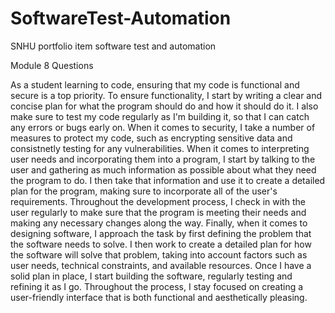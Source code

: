 # SoftwareTest-Automation
SNHU portfolio item software test and automation

Module 8 Questions


As a student learning to code, ensuring that my code is functional and secure is a top priority. To ensure functionality, I start by writing a clear and concise plan for what the program should do and how it should do it. I also make sure to test my code regularly as I'm building it, so that I can catch any errors or bugs early on. When it comes to security, I take a number of measures to protect my code, such as encrypting sensitive data and consistnetly testing for any vulnerabilities.
When it comes to interpreting user needs and incorporating them into a program, I start by talking to the user and gathering as much information as possible about what they need the program to do. I then take that information and use it to create a detailed plan for the program, making sure to incorporate all of the user's requirements. Throughout the development process, I check in with the user regularly to make sure that the program is meeting their needs and making any necessary changes along the way.
Finally, when it comes to designing software, I approach the task by first defining the problem that the software needs to solve. I then work to create a detailed plan for how the software will solve that problem, taking into account factors such as user needs, technical constraints, and available resources. Once I have a solid plan in place, I start building the software, regularly testing and refining it as I go. Throughout the process, I stay focused on creating a user-friendly interface that is both functional and aesthetically pleasing.
